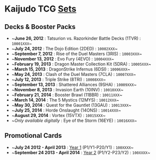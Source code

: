 # Kaijudo TCG [Sets](https://kaijudo.fandom.com/wiki/Trading_Card_Game)

## Decks & Booster Packs
- ~**June 26, 2012** : Tatsurion vs. Razorkinder Battle Decks (1TVR) : `10001XXX`~
- ~**July 24, 2012** : The Dojo Edition (2DED) : `10002XXX`~
- ~**September 7, 2012** : Rise of the Duel Masters (3RIS) : `10003XXX`~
- ~**November 13, 2012** : Evo Fury (4EVO) : `10004XXX`~
- ~**February 19, 2013** : Dragon Master Collection Kit (5DRA) : `10005XXX`~
- ~**March 15, 2013** : DragonStrike Infernus (6DSI) : `10006XXX`~
- ~**May 24, 2013** : Clash of the Duel Masters (7CLA) : `10007XXX`~
- ~**July 12, 2013** : Triple Strike (8TRI) : `10008XXX`~
- ~**September 13, 2013** : Shattered Alliances (9SHA) : `10009XXX`~
- ~**November 8, 2013** : Invasion Earth (10INV) : `10010XXX`~
- ~**February 21, 2014** : Booster Brawl (11BBR) : `10011XXX`~
- ~**March 14, 2014** : The 5 Mystics (12MYS) : `10012XXX`~
- ~**May 30, 2014** : Quest for the Gauntlet (13GAU) : `10013XXX`~
- ~**July 25, 2014** : Horde Onslaught (14ONS) : `10014XXX`~
- ~**August 29, 2014** : Vortex (15VTX) : `10015XXX`~
- ~_Only available digitally_ : Eye of the Storm (16EYE) : `10016XXX`~

## Promotional Cards
- ~**July 24 2012 - April 2013** : [Year 1](http://kaijudo.wikia.com/wiki/Promotional#Year_1_Promotional_Cards) (P1/Y1-P20/Y1) : `100XXXX`~
- ~**September 24 2013 - April 2014** : [Year 2](http://kaijudo.wikia.com/wiki/Promotional#Year_2_Promotional_Cards) (P1/Y2-P23/Y2) : `100XXXX`~
